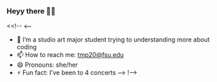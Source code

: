### Heyy there ✌🏽

<<!--
<--
- 🔭 I’m a studio art major student trying to understanding more about coding
- 📫 How to reach me: tmp20@fsu.edu
- 😄 Pronouns: she/her
- ⚡ Fun fact: I've been to 4 concerts
-->
!-->

